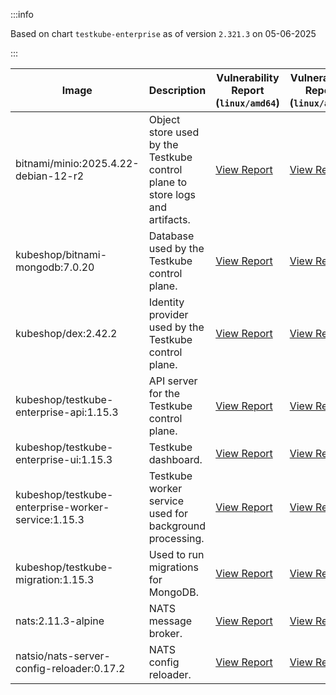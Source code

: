 :::info

Based on chart `testkube-enterprise` as of version `2.321.3` on 05-06-2025

:::

| Image | Description | Vulnerability Report (`linux/amd64`) | Vulnerability Report (`linux/arm64`) | Docker Image |
|-------|-------------|----------------------------------------|----------------------------------------|--------------|
| bitnami/minio:2025.4.22-debian-12-r2 | Object store used by the Testkube control plane to store logs and artifacts. | [View Report](./minio-2025.4.22-debian-12-r2_linux_amd64.md) | [View Report](./minio-2025.4.22-debian-12-r2_linux_arm64.md) | [View Image](https://hub.docker.com/layers/bitnami/minio/2025.4.22-debian-12-r2/images/sha256-b55af04849786132c6571b916da9cfd77e1eaa813917929c06f023bebf94873b?context=explore) |
| kubeshop/bitnami-mongodb:7.0.20 | Database used by the Testkube control plane. | [View Report](./bitnami-mongodb-7.0.20_linux_amd64.md) | [View Report](./bitnami-mongodb-7.0.20_linux_arm64.md) | [View Image](https://hub.docker.com/layers/kubeshop/bitnami-mongodb/7.0.20/images/sha256-8663700de129c2066dac073d15a675f6318d55d1afd427be48a0f1afeeb25a20?context=explore) |
| kubeshop/dex:2.42.2 | Identity provider used by the Testkube control plane. | [View Report](./dex-2.42.2_linux_amd64.md) | [View Report](./dex-2.42.2_linux_arm64.md) | [View Image](https://hub.docker.com/layers/kubeshop/dex/2.42.2/images/sha256-fae22cdfdb6e9adebe232ae42afcf41b687c6789c704ff3d42866973b0a8a828?context=explore) |
| kubeshop/testkube-enterprise-api:1.15.3 | API server for the Testkube control plane. | [View Report](./testkube-enterprise-api-1.15.3_linux_amd64.md) | [View Report](./testkube-enterprise-api-1.15.3_linux_arm64.md) | [View Image](https://hub.docker.com/layers/kubeshop/testkube-enterprise-api/1.15.3/images/sha256-ef4a98f5185fbb6310ae9364d2d37eaa6cc21a5a7f385f29e9b2201c0bd2f30b?context=explore) |
| kubeshop/testkube-enterprise-ui:1.15.3 | Testkube dashboard. | [View Report](./testkube-enterprise-ui-1.15.3_linux_amd64.md) | [View Report](./testkube-enterprise-ui-1.15.3_linux_arm64.md) | [View Image](https://hub.docker.com/layers/kubeshop/testkube-enterprise-ui/1.15.3/images/sha256-38166e5d624c99cabe2b571fee0c9c0f8c64b6532ad4d9b841a50e2f1edc2c31?context=explore) |
| kubeshop/testkube-enterprise-worker-service:1.15.3 | Testkube worker service used for background processing. | [View Report](./testkube-enterprise-worker-service-1.15.3_linux_amd64.md) | [View Report](./testkube-enterprise-worker-service-1.15.3_linux_arm64.md) | [View Image](https://hub.docker.com/layers/kubeshop/testkube-enterprise-worker-service/1.15.3/images/sha256-df145240660175100f7949164e21511a12890258524bd2726ad0cb2fb1feb7ae?context=explore) |
| kubeshop/testkube-migration:1.15.3 | Used to run migrations for MongoDB. | [View Report](./testkube-migration-1.15.3_linux_amd64.md) | [View Report](./testkube-migration-1.15.3_linux_arm64.md) | [View Image](https://hub.docker.com/layers/kubeshop/testkube-migration/1.15.3/images/sha256-e9323fdbc2886f7959cf1f5533dc62893d4ddc9140f1d1790d3d41c824ee4797?context=explore) |
| nats:2.11.3-alpine | NATS message broker. | [View Report](./nats-2.11.3-alpine_linux_amd64.md) | [View Report](./nats-2.11.3-alpine_linux_arm64.md) | [View Image](https://hub.docker.com/layers/library/nats/2.11.3-alpine/images/sha256-f6be324fcee27f2a91178d74f77bb4ba3e5a9d2e72ba7d6871f45d14aadca40a?context=explore) |
| natsio/nats-server-config-reloader:0.17.2 | NATS config reloader. | [View Report](./nats-server-config-reloader-0.17.2_linux_amd64.md) | [View Report](./nats-server-config-reloader-0.17.2_linux_arm64.md) | [View Image](https://hub.docker.com/layers/natsio/nats-server-config-reloader/0.17.2/images/sha256-65f3b70ec5a100743844cc8b73989f12ea9ba360fdd23069b20bdbd2654d9b94?context=explore) |
